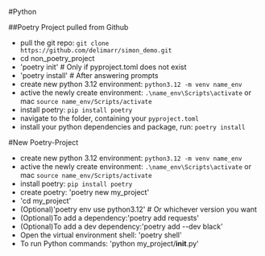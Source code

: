 #Python

##Poetry Project pulled from Github
- pull the git repo: `git clone https://github.com/delimarr/simon_demo.git`
- cd non_poetry_project
- 'poetry init'  # Only if pyproject.toml does not exist
- 'poetry install'  # After answering prompts
- create new python 3.12 environment: `python3.12 -m venv name_env`
- active the newly create environment: `.\name_env\Scripts\activate` or mac `source name_env/Scripts/activate`
- install poetry: `pip install poetry`
- navigate to the folder, containing your `pyproject.toml`
- install your python dependencies and package, run: `poetry install`

#New Poetry-Project
- create new python 3.12 environment: `python3.12 -m venv name_env`
- active the newly create environment: `.\name_env\Scripts\activate` or mac `source name_env/Scripts/activate`
- install poetry: `pip install poetry`
- create poetry: 'poetry new my_project'
- 'cd my_project'
- (Optional)'poetry env use python3.12'  # Or whichever version you want
- (Optional)To add a dependency:'poetry add requests' 
- (Optional)To add a dev dependency:'poetry add --dev black'
- Open the virtual environment shell: 'poetry shell'
- To run Python commands: 'python my_project/__init__.py'



